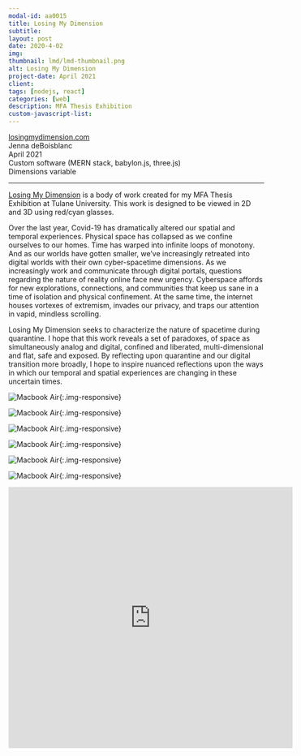 ```yaml
---
modal-id: aa0015
title: Losing My Dimension
subtitle:
layout: post
date: 2020-4-02
img:
thumbnail: lmd/lmd-thumbnail.png
alt: Losing My Dimension
project-date: April 2021
client: 
tags: [nodejs, react]
categories: [web]
description: MFA Thesis Exhibition
custom-javascript-list:
---
```


[losingmydimension.com](https://www.losingmydimension.com/)  
Jenna deBoisblanc  
April 2021  
Custom software (MERN stack, babylon.js, three.js)   
Dimensions variable  

---

[Losing My Dimension](https://www.losingmydimension.com/) is a body of work created for my MFA Thesis Exhibition at Tulane University. This work is designed to be viewed in 2D and 3D using red/cyan glasses.

Over the last year, Covid-19 has dramatically altered our spatial and temporal experiences.  Physical space has collapsed as we confine ourselves to our homes. Time has warped into infinite loops of monotony. And as our worlds have gotten smaller, we’ve increasingly retreated into digital worlds with their own cyber-spacetime dimensions. As we increasingly work and communicate through digital portals, questions regarding the nature of reality online face new urgency. Cyberspace affords for new explorations, connections, and communities that keep us sane in a time of isolation and physical confinement. At the same time, the internet houses vortexes of extremism, invades our privacy, and traps our attention in vapid, mindless scrolling. 

Losing My Dimension seeks to characterize the nature of spacetime during quarantine. I hope that this work reveals a set of paradoxes, of space as simultaneously analog and digital, confined and liberated, multi-dimensional and flat, safe and exposed. By reflecting upon quarantine and our digital transition more broadly, I hope to inspire nuanced reflections upon the ways in which our temporal and spatial experiences are changing in these uncertain times.
  
![Macbook Air]({{site.url}}/img/portfolio/lmd/gallery.png){:.img-responsive}  

![Macbook Air]({{site.url}}/img/portfolio/lmd/1.png){:.img-responsive}

![Macbook Air]({{site.url}}/img/portfolio/lmd/5.png){:.img-responsive}

![Macbook Air]({{site.url}}/img/portfolio/lmd/2.png){:.img-responsive}

![Macbook Air]({{site.url}}/img/portfolio/lmd/3.png){:.img-responsive}

![Macbook Air]({{site.url}}/img/portfolio/lmd/6.png){:.img-responsive}

<div class="embed-responsive embed-responsive-16by9">
<iframe width="560" height="515" src="https://www.youtube.com/embed/xhFYYC_hlX8" frameborder="0" allow="autoplay; encrypted-media" allowfullscreen></iframe>
</div>